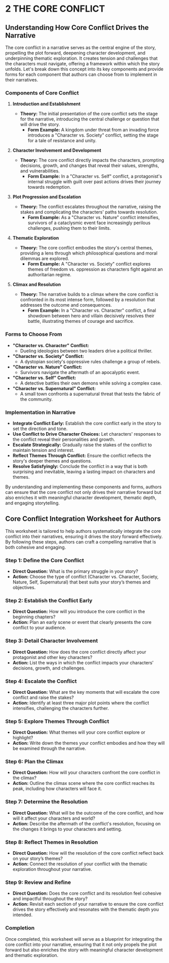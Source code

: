 
# 2 THE CORE CONFLICT

## **Understanding How Core Conflict Drives the Narrative**

The core conflict in a narrative serves as the central engine of the story, propelling the plot forward, deepening character development, and underpinning thematic exploration. It creates tension and challenges that the characters must navigate, offering a framework within which the story unfolds. Let's break down this concept into its key components and provide forms for each component that authors can choose from to implement in their narratives.

### Components of Core Conflict

1. **Introduction and Establishment**
   - **Theory:** The initial presentation of the core conflict sets the stage for the narrative, introducing the central challenge or question that will drive the story.
     - **Form Example:** A kingdom under threat from an invading force introduces a "Character vs. Society" conflict, setting the stage for a tale of resistance and unity.

2. **Character Involvement and Development**
   - **Theory:** The core conflict directly impacts the characters, prompting decisions, growth, and changes that reveal their values, strengths, and vulnerabilities.
     - **Form Example:** In a "Character vs. Self" conflict, a protagonist's internal struggle with guilt over past actions drives their journey towards redemption.

3. **Plot Progression and Escalation**
   - **Theory:** The conflict escalates throughout the narrative, raising the stakes and complicating the characters' paths towards resolution.
     - **Form Example:** As a "Character vs. Nature" conflict intensifies, survivors of a cataclysmic event face increasingly perilous challenges, pushing them to their limits.

4. **Thematic Exploration**
   - **Theory:** The core conflict embodies the story's central themes, providing a lens through which philosophical questions and moral dilemmas are explored.
     - **Form Example:** A "Character vs. Society" conflict explores themes of freedom vs. oppression as characters fight against an authoritarian regime.

5. **Climax and Resolution**
   - **Theory:** The narrative builds to a climax where the core conflict is confronted in its most intense form, followed by a resolution that addresses the outcome and consequences.
     - **Form Example:** In a "Character vs. Character" conflict, a final showdown between hero and villain decisively resolves their battle, illustrating themes of courage and sacrifice.

### Forms to Choose From

- **"Character vs. Character" Conflict:** 
  - Dueling ideologies between two leaders drive a political thriller.
- **"Character vs. Society" Conflict:** 
  - A dystopian society's oppressive rules challenge a group of rebels.
- **"Character vs. Nature" Conflict:** 
  - Survivors navigate the aftermath of an apocalyptic event.
- **"Character vs. Self" Conflict:** 
  - A detective battles their own demons while solving a complex case.
- **"Character vs. Supernatural" Conflict:** 
  - A small town confronts a supernatural threat that tests the fabric of the community.

### Implementation in Narrative

- **Integrate Conflict Early:** Establish the core conflict early in the story to set the direction and tone.
- **Use Conflict to Drive Character Choices:** Let characters' responses to the conflict reveal their personalities and growth.
- **Escalate Strategically:** Gradually raise the stakes of the conflict to maintain tension and interest.
- **Reflect Themes Through Conflict:** Ensure the conflict reflects the story's deeper themes and questions.
- **Resolve Satisfyingly:** Conclude the conflict in a way that is both surprising and inevitable, leaving a lasting impact on characters and themes.

By understanding and implementing these components and forms, authors can ensure that the core conflict not only drives their narrative forward but also enriches it with meaningful character development, thematic depth, and engaging storytelling.



## **Core Conflict Integration Worksheet for Authors**

This worksheet is tailored to help authors systematically integrate the core conflict into their narratives, ensuring it drives the story forward effectively. By following these steps, authors can craft a compelling narrative that is both cohesive and engaging.

### Step 1: Define the Core Conflict
- **Direct Question:** What is the primary struggle in your story?
- **Action:** Choose the type of conflict (Character vs. Character, Society, Nature, Self, Supernatural) that best suits your story’s themes and objectives.

### Step 2: Establish the Conflict Early
- **Direct Question:** How will you introduce the core conflict in the beginning chapters?
- **Action:** Plan an early scene or event that clearly presents the core conflict to your audience.

### Step 3: Detail Character Involvement
- **Direct Question:** How does the core conflict directly affect your protagonist and other key characters?
- **Action:** List the ways in which the conflict impacts your characters’ decisions, growth, and challenges.

### Step 4: Escalate the Conflict
- **Direct Question:** What are the key moments that will escalate the core conflict and raise the stakes?
- **Action:** Identify at least three major plot points where the conflict intensifies, challenging the characters further.

### Step 5: Explore Themes Through Conflict
- **Direct Question:** What themes will your core conflict explore or highlight?
- **Action:** Write down the themes your conflict embodies and how they will be examined through the narrative.

### Step 6: Plan the Climax
- **Direct Question:** How will your characters confront the core conflict in the climax?
- **Action:** Outline the climax scene where the core conflict reaches its peak, including how characters will face it.

### Step 7: Determine the Resolution
- **Direct Question:** What will be the outcome of the core conflict, and how will it affect your characters and world?
- **Action:** Describe the aftermath of the conflict's resolution, focusing on the changes it brings to your characters and setting.

### Step 8: Reflect Themes in Resolution
- **Direct Question:** How will the resolution of the core conflict reflect back on your story’s themes?
- **Action:** Connect the resolution of your conflict with the thematic exploration throughout your narrative.

### Step 9: Review and Refine
- **Direct Question:** Does the core conflict and its resolution feel cohesive and impactful throughout the story?
- **Action:** Revisit each section of your narrative to ensure the core conflict drives the story effectively and resonates with the thematic depth you intended.

### Completion
Once completed, this worksheet will serve as a blueprint for integrating the core conflict into your narrative, ensuring that it not only propels the plot forward but also enriches the story with meaningful character development and thematic exploration.